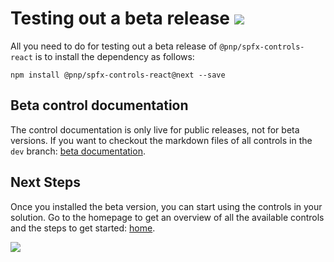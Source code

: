 # Testing out a beta release ![](https://img.shields.io/npm/v/@pnp/spfx-controls-react/next.svg)

All you need to do for testing out a beta release of `@pnp/spfx-controls-react` is to install the dependency as follows:

```
npm install @pnp/spfx-controls-react@next --save
```

## Beta control documentation

The control documentation is only live for public releases, not for beta versions. If you want to checkout the markdown files of all controls in the `dev` branch: [beta documentation](https://github.com/SharePoint/sp-dev-fx-controls-react/tree/dev/docs/documentation/docs/controls).

## Next Steps

Once you installed the beta version, you can start using the controls in your solution. Go to the homepage to get an overview of all the available controls and the steps to get started: [home](./).

![](https://telemetry.sharepointpnp.com/sp-dev-fx-controls-react/wiki/beta)
